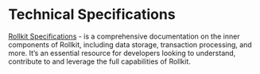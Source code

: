 # Technical Specifications

[Rollkit Specifications](https://rollkit.github.io/rollkit/index.html) - is a comprehensive documentation on the inner components of Rollkit, including data storage, transaction processing, and more. It’s an essential resource for developers looking to understand, contribute to and leverage the full capabilities of Rollkit.

